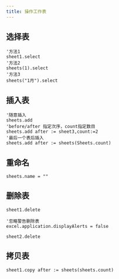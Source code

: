 ```yaml
---
title: 操作工作表
---
```


## 选择表

```visual basic
'方法1
sheet1.select
'方法2
sheets(1).select
'方法3
sheets("1月").select
```

## 插入表

```visual basic
'随意插入
sheets.add
'before/after 指定次序，count指定数目
sheets.add after := sheet3,count:=2
'最后一个表后插入
sheets.add after := sheets(Sheets.count)
```

## 重命名

```visual basic
sheets.name = ""
```

## 删除表

```visual basic
sheet1.delete
```

```visual basic
'忽略警告删除表
excel.application.displayAlerts = false

sheet2.delete
```

## 拷贝表

```visual basic
sheet1.copy after := sheets(sheets.count)
```

